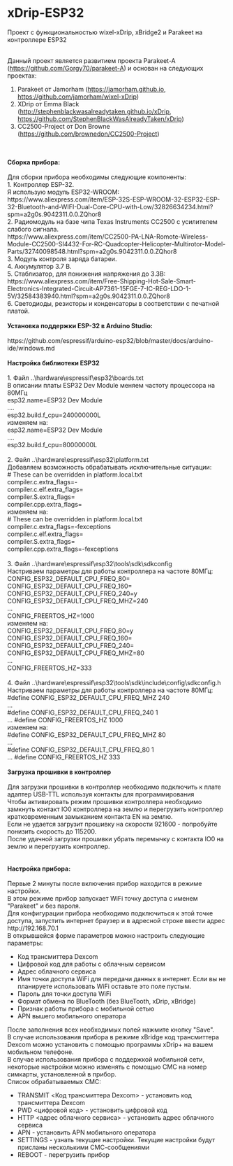 # xDrip-ESP32
Проект с функциональностью wixel-xDrip, xBridge2 и Parakeet на контроллере ESP32<br>
<br>

Данный проект является развитием проекта Parakeet-A (https://github.com/Gorgy70/parakeet-A) и основан на следующих проектах:<br>
1. Parakeet от Jamorham (https://jamorham.github.io, https://github.com/jamorham/wixel-xDrip)<br>
2. XDrip от Emma Black (http://stephenblackwasalreadytaken.github.io/xDrip, https://github.com/StephenBlackWasAlreadyTaken/xDrip)<br>
3. CC2500-Project от Don Browne (https://github.com/brownedon/CC2500-Project)<br>
<br>
<br>
<b>Сборка прибора:</b><br>
<br>
Для сборки прибора необходимы следующие компоненты:<br>
1. Контроллер ESP-32. <br>
Я использую модуль ESP32-WROOM:<br>
https://www.aliexpress.com/item/ESP-32S-ESP-WROOM-32-ESP32-ESP-32-Bluetooth-and-WIFI-Dual-Core-CPU-with-Low/32826634234.html?spm=a2g0s.9042311.0.0.ZQhor8
<br>
2. Радиомодуль на базе чипа Texas Instruments CC2500 с усилителем слабого сигнала.<br>
https://www.aliexpress.com/item/CC2500-PA-LNA-Romote-Wireless-Module-CC2500-SI4432-For-RC-Quadcopter-Helicopter-Multirotor-Model-Parts/32740098548.html?spm=a2g0s.9042311.0.0.ZQhor8
<br>
3. Модуль контроля заряда батареи.<br>
4. Аккумулятор 3.7 В.<br>
5. Стаблизатор, для понижения напряжения до 3.3В:
https://www.aliexpress.com/item/Free-Shipping-Hot-Sale-Smart-Electronics-Integrated-Circuit-AP7361-15FGE-7-IC-REG-LDO-1-5V/32584383940.html?spm=a2g0s.9042311.0.0.ZQhor8
<br>
6. Светодиоды, резисторы и конденсаторы в соответствии с печатной платой.<br>
<br>
<b>Установка поддержки ESP-32 в Arduino Studio:</b><br>
<br>
https://github.com/espressif/arduino-esp32/blob/master/docs/arduino-ide/windows.md<br>
<br>
<b>Настройка библиотеки ESP32</b><br>
<br>
1. Файл ..\hardware\espressif\esp32\boards.txt<br>
В описании платы ESP32 Dev Module меняем частоту процессора на 80МГц<br>
esp32.name=ESP32 Dev Module<br>
....<br>
esp32.build.f_cpu=240000000L<br>
изменяем на:<br>
esp32.name=ESP32 Dev Module<br>
....<br>
esp32.build.f_cpu=80000000L<br>
<br>
2. Файл ..\hardware\espressif\esp32\platform.txt<br>
Добавляем возможность обрабатывать исключительные ситуации:<br>
# These can be overridden in platform.local.txt<br>
compiler.c.extra_flags=-<br>
compiler.c.elf.extra_flags=<br>
compiler.S.extra_flags=<br>
compiler.cpp.extra_flags=<br>
изменяем на:<br>
# These can be overridden in platform.local.txt<br>
compiler.c.extra_flags=-fexceptions<br>
compiler.c.elf.extra_flags=<br>
compiler.S.extra_flags=<br>
compiler.cpp.extra_flags=-fexceptions<br>
<br>
3. Файл ..\hardware\espressif\esp32\tools\sdk\sdkconfig<br>
Настриваем параметры для работы контроллера на частоте 80МГц:<br>
CONFIG_ESP32_DEFAULT_CPU_FREQ_80=<br>
CONFIG_ESP32_DEFAULT_CPU_FREQ_160=<br>
CONFIG_ESP32_DEFAULT_CPU_FREQ_240=y<br>
CONFIG_ESP32_DEFAULT_CPU_FREQ_MHZ=240<br>
...<br>
CONFIG_FREERTOS_HZ=1000<br>
изменяем на:<br>
CONFIG_ESP32_DEFAULT_CPU_FREQ_80=y<br>
CONFIG_ESP32_DEFAULT_CPU_FREQ_160=<br>
CONFIG_ESP32_DEFAULT_CPU_FREQ_240=<br>
CONFIG_ESP32_DEFAULT_CPU_FREQ_MHZ=80<br>
...<br>
CONFIG_FREERTOS_HZ=333<br>
<br>
4. Файл ..\hardware\espressif\esp32\tools\sdk\include\config\sdkconfig.h<br>
Настриваем параметры для работы контроллера на частоте 80МГц:<br>
#define CONFIG_ESP32_DEFAULT_CPU_FREQ_MHZ 240<br>
...<br>
#define CONFIG_ESP32_DEFAULT_CPU_FREQ_240 1<br>
...
#define CONFIG_FREERTOS_HZ 1000<br>
изменяем на:<br>
#define CONFIG_ESP32_DEFAULT_CPU_FREQ_MHZ 80<br>
...<br>
#define CONFIG_ESP32_DEFAULT_CPU_FREQ_80 1<br>
...
#define CONFIG_FREERTOS_HZ 333<br>
<br>
<b>Загрузка прошивки в контроллер</b><br>
<br>
Для загрузки прошивки в контроллер необходимо подключить к плате адаптер USB-TTL используя контакты для программирования<br>
Чтобы активировать режим прошивки контроллера необходимо замкнуть контакт IO0 контроллера на землю и перегрузить контроллер кратковременным замыканием контакта EN на землю.<br>
Если не удается загрузит прошивку на скорости 921600 - попробуйте понизить скорость до 115200.<br>
После удачной загрузки прошивки убрать перемычку с контакта IO0 на землю и перегрузить контроллер.<br>
<br>
<br>
<b>Настройка прибора:</b><br>
<br>
Первые 2 минуты после включения прибор находится в режиме настройки.<br>
В этом режиме прибор запускает WiFi точку доступа c именем "Parakeet" и без пароля.<br>
Для конфигурации прибора необходимо подключиться к этой точке доступа, запустить интернет браузер и в адресной строке ввести адрес http://192.168.70.1<br>
В открывшейся форме параметров можно настроить следующие параметры:<br>
<ul style="list-style-type:disc">
  <li>Код трансмиттера Dexcom</li>
  <li>Цифровой код для работы с облачным сервисом</li>
  <li>Адрес облачного сервиса</li>
  <li>Имя точки доступа WiFi для передачи данных в интернет. Если вы не планируете использовать WiFi оставьте это поле пустым.</li>
  <li>Пароль для точки доступа WiFi</li>
  <li>Формат обмена по BlueTooth (без BlueTooth, xDrip, xBridge)</li>
  <li>Признак работы прибора с мобильной сетью</li>
  <li>APN вышего мобильного оператора</li>
</ul>
После заполнения всех необходимых полей нажмите кнопку "Save".<br>
В случае использования прибора в режиме xBridge код трансмиттера Dexcom можно установить с помощью программы xDrip+ на вашем мобильном телефоне.<br>
В случае использования прибора с поддержкой мобильной сети, некоторые настройки можно изменять с помощью СМС на номер симкарты, установленной в прибор.<br>
Список обрабатываемых СМС:<br>
<ul style="list-style-type:disc">
  <li>TRANSMIT <Код трансмиттера Dexcom> - установить код трансмиттера Dexcom</li>
  <li>PWD <цифровой код> - установить цифровой код</li>
  <li>HTTP <адрес облачного сервиса> - установить адрес облачного сервиса</li>
  <li>APN <APN вашего мобильного оператора> - установить APN мобильного оператора</li>
  <li>SETTINGS - узнать текущие настройки. Текущие настройки будут присланы несколькими СМС-сообщениями</li>
  <li>REBOOT - перегрузить прибор</li>
</ul>
